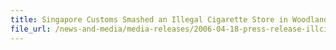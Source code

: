 ```yaml
---
title: Singapore Customs Smashed an Illegal Cigarette Store in Woodlands - One Arrested and 12,700 Packets Cigarette Seized
file_url: /news-and-media/media-releases/2006-04-18-press-release-illcigg.pdf
---
```


